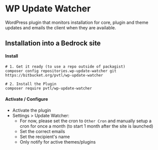 # WP Update Watcher

WordPress plugin that monitors installation for core, plugin and theme updates and emails the client when they are available.

## Installation into a Bedrock site

#### Install

```
# 1. Get it ready (to use a repo outside of packagist)
composer config repositories.wp-update-watcher git https://bitbucket.org/pvtl/wp-update-watcher

# 2. Install the Plugin
composer require pvtl/wp-update-watcher
```

#### Activate / Configure

- Activate the plugin
- Settings > Update Watcher:
    - For now, please set the cron to `Other Cron` and manually setup a cron for once a month (to start 1 month after the site is launched)
    - Set the correct emails
    - Set the recipient's name
    - Only notify for active themes/plugins
